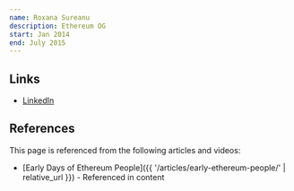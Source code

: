 ```yaml
---
name: Roxana Sureanu
description: Ethereum OG
start: Jan 2014
end: July 2015
---
```


## Links
- [LinkedIn](https://www.linkedin.com/in/roxana-adriana-sureanu-13a6b791/)

## References

This page is referenced from the following articles and videos:

- [Early Days of Ethereum People]({{ '/articles/early-ethereum-people/' | relative_url }}) - Referenced in content